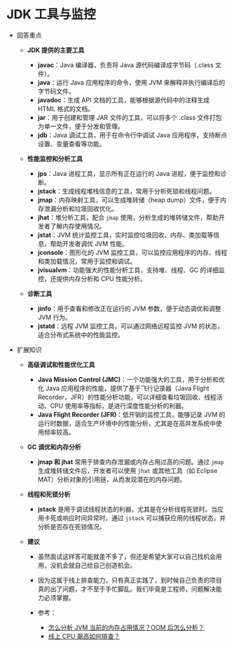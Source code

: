 # JDK 工具与监控

* 回答重点

  * **JDK 提供的主要工具**

    * **javac**：Java 编译器，负责将 Java 源代码编译成字节码（.class 文件）。
    * **java**：运行 Java 应用程序的命令，使用 JVM 来解释并执行编译后的字节码文件。
    * **javadoc**：生成 API 文档的工具，能够根据源代码中的注释生成 HTML 格式的文档。
    * **jar**：用于创建和管理 JAR 文件的工具，可以将多个 .class 文件打包为单一文件，便于分发和管理。
    * **jdb**：Java 调试工具，用于在命令行中调试 Java 应用程序，支持断点设置、变量查看等功能。
  * **性能监控和分析工具**

    * **jps**：Java 进程工具，显示所有正在运行的 Java 进程，便于监控和诊断。
    * **jstack**：生成线程堆栈信息的工具，常用于分析死锁和线程问题。
    * **jmap**：内存映射工具，可以生成堆转储（heap dump）文件，便于内存泄漏分析和垃圾回收优化。
    * **jhat**：堆分析工具，配合 `jmap` 使用，分析生成的堆转储文件，帮助开发者了解内存使用情况。
    * **jstat**：JVM 统计监控工具，实时监控垃圾回收、内存、类加载等信息，帮助开发者调优 JVM 性能。
    * **jconsole**：图形化的 JVM 监控工具，可以监控应用程序的内存、线程和类加载情况，常用于监控和调试。
    * **jvisualvm**：功能强大的性能分析工具，支持堆、线程、GC 的详细监控，还提供内存分析和 CPU 性能分析。
  * **诊断工具**

    * **jinfo**：用于查看和修改正在运行的 JVM 参数，便于动态调优和调整 JVM 行为。
    * **jstatd**：远程 JVM 监控工具，可以通过网络远程监控 JVM 的状态，适合分布式系统中的性能监控。

* 扩展知识

  * **高级调试和性能优化工具**

    * **Java Mission Control (JMC)**：一个功能强大的工具，用于分析和优化 Java 应用程序的性能，提供了基于飞行记录器（Java Flight Recorder，JFR）的性能分析功能，可以详细查看垃圾回收、线程活动、CPU 使用率等指标，是进行深度性能分析的利器。
    * **Java Flight Recorder (JFR)**：低开销的监控工具，能够记录 JVM 的运行时数据，适合生产环境中的性能分析，尤其是在高并发系统中使用频率较高。
  * **GC 调优和内存分析**

    * **jmap 和 jhat** 常用于排查内存泄漏或内存占用过高的问题。通过 `jmap` 生成堆转储文件后，开发者可以使用 `jhat` 或其他工具（如 Eclipse MAT）分析对象的引用链，从而发现潜在的内存问题。
  * **线程和死锁分析**

    * **jstack** 是用于调试线程状态的利器，尤其是在分析线程死锁时。当应用卡死或响应时间异常时，通过 `jstack` 可以捕获应用的线程状态，并分析是否存在死锁情况。
  * **建议**

    * 虽然面试这样答可能就差不多了，但还是希望大家可以自己找机会用用，没机会就自己给自己创造机会。
    * 因为这属于线上排查能力，只有真正实践了，到时候自己负责的项目真的出了问题，才不至于手忙脚乱。我们毕竟是工程师，问题解决能力必须掌握。
    * 参考：

      * [怎么分析 JVM 当前的内存占用情况？OOM 后怎么分析？](https://www.mianshiya.com/bank/1795650132375805954/question/1818990174270726145)
      * [线上 CPU 飙高如何排查？](https://www.mianshiya.com/bank/1795650132375805954/question/1807672527650004993)
